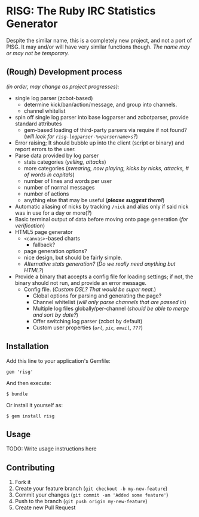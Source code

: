 RISG: The Ruby IRC Statistics Generator
=======================================

Despite the similar name, this is a completely new project, and not a port of PISG. It may and/or will have very similar functions though. *The name may or may not be temporary.*

## (Rough) Development process

*(in order, may change as project progresses):*

- single log parser (zcbot-based)
  - determine kick/ban/action/message, and group into channels.
  - channel whitelist
- spin off single log parser into base logparser and zcbotparser, provide standard attributes
  - gem-based loading of third-party parsers via require if not found? (*will look for `risg-logparser-%<parsername>s`?*)
- Error raising; It should bubble up into the client (script or binary) and report errors to the user.
- Parse data provided by log parser
  - stats categories (*yelling, attacks*)
  - more categories (*swearing, now playing, kicks by nicks, attacks, # of words in capitals*)
  - number of lines and words per user
  - number of normal messages
  - number of actions
  - anything else that may be useful (***please suggest them!***)
- Automatic aliasing of nicks by tracking `/nick` and alias only if said nick was in use for a day or more(*?*)
- Basic terminal output of data before moving onto page generation (*for verification*)
- HTML5 page generator
  - `<canvas>`-based charts
    - fallback?
  - page generation options?
  - nice design, but should be fairly simple.
  - *Alternative stats generation?* (*Do we really need anything but HTML?*)
- Provide a binary that accepts a config file for loading settings; if not, the binary should not run, and provide an error message.
  - Config file. (*Custom DSL? That would be super neat.*)
    - Global options for parsing and generating the page?
    - Channel whitelist (*will only parse channels that are passed in*)
    - Multiple log files globally/per-channel (*should be able to merge and sort by date?*)
    - Offer switching log parser (zcbot by default)
    - Custom user properties (*`url`, `pic`, `email`, `???`*)

## Installation

Add this line to your application's Gemfile:

    gem 'risg'

And then execute:

    $ bundle

Or install it yourself as:

    $ gem install risg

## Usage

TODO: Write usage instructions here

## Contributing

1. Fork it
2. Create your feature branch (`git checkout -b my-new-feature`)
3. Commit your changes (`git commit -am 'Added some feature'`)
4. Push to the branch (`git push origin my-new-feature`)
5. Create new Pull Request
